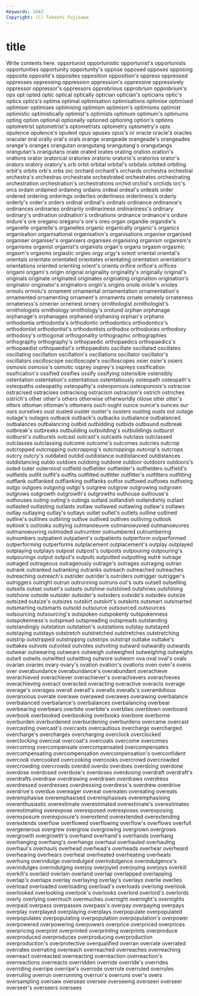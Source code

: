 ```yaml
---
Keywords: 5662 
Copyright: (C) Takeshi Fujisawa
---
```


# title

Write contents here.
opportunist opportunistic opportunist's opportunists opportunities opportunity opportunity's oppose opposed
opposes opposing opposite opposite's opposites opposition opposition's oppress oppressed oppresses
oppressing oppression oppression's oppressive oppressively oppressor oppressor's oppressors opprobrious opprobrium
opprobrium's ops opt opted optic optical optically optician optician's opticians
optic's optics optics's optima optimal optimisation optimisations optimise optimised optimiser
optimises optimising optimism optimism's optimisms optimist optimistic optimistically optimist's optimists
optimum optimum's optimums opting option optional optionally optioned optioning option's
options optometrist optometrist's optometrists optometry optometry's opts opulence opulence's opulent
opus opuses opus's or oracle oracle's oracles oracular oral orally
oral's orals orange orangeade orangeade's orangeades orange's oranges orangutan orangutang
orangutang's orangutangs orangutan's orangutans orate orated orates orating oration oration's
orations orator oratorical oratories oratorio oratorio's oratorios orator's orators oratory
oratory's orb orbit orbital orbital's orbitals orbited orbiting orbit's orbits
orb's orbs orc orchard orchard's orchards orchestra orchestral orchestra's orchestras
orchestrate orchestrated orchestrates orchestrating orchestration orchestration's orchestrations orchid orchid's orchids
orc's orcs ordain ordained ordaining ordains ordeal ordeal's ordeals order
ordered ordering orderings orderlies orderliness orderliness's orderly orderly's order's orders
ordinal ordinal's ordinals ordinance ordinance's ordinances ordinaries ordinarily ordinariness ordinariness's
ordinary ordinary's ordination ordination's ordinations ordnance ordnance's ordure ordure's ore
oregano oregano's ore's ores organ organdie organdie's organelle organelle's organelles
organic organically organic's organics organisation organisational organisation's organisations organise organised
organiser organiser's organisers organises organising organism organism's organisms organist organist's
organists organ's organs orgasm orgasmic orgasm's orgasms orgiastic orgies orgy
orgy's orient oriental oriental's orientals orientate orientated orientates orientating orientation
orientation's orientations oriented orienting orient's orients orifice orifice's orifices origami
origami's origin original originality originality's originally original's originals originate originated
originates originating origination origination's originator originator's originators origin's origins oriole
oriole's orioles ormolu ormolu's ornament ornamental ornamentation ornamentation's ornamented ornamenting
ornament's ornaments ornate ornately ornateness ornateness's ornerier orneriest ornery ornithologist
ornithologist's ornithologists ornithology ornithology's orotund orphan orphanage orphanage's orphanages orphaned
orphaning orphan's orphans orthodontia orthodontia's orthodontic orthodontics orthodontics's orthodontist orthodontist's
orthodontists orthodox orthodoxies orthodoxy orthodoxy's orthogonal orthogonality orthographic orthographies orthography
orthography's orthopaedic orthopaedics orthopaedics's orthopaedist orthopaedist's orthopaedists oscillate oscillated oscillates
oscillating oscillation oscillation's oscillations oscillator oscillator's oscillators oscilloscope oscilloscope's oscilloscopes
osier osier's osiers osmosis osmosis's osmotic osprey osprey's ospreys ossification
ossification's ossified ossifies ossify ossifying ostensible ostensibly ostentation ostentation's ostentatious
ostentatiously osteopath osteopath's osteopaths osteopathy osteopathy's osteoporosis osteoporosis's ostracise ostracised
ostracises ostracising ostracism ostracism's ostrich ostriches ostrich's other other's others
otherwise otherworldly otiose otter otter's otters ottoman ottoman's ottomans ouch
ought ounce ounce's ounces our ours ourselves oust ousted ouster
ouster's ousters ousting ousts out outage outage's outages outback outback's
outbacks outbalance outbalanced outbalances outbalancing outbid outbidding outbids outbound outbreak
outbreak's outbreaks outbuilding outbuilding's outbuildings outburst outburst's outbursts outcast outcast's
outcasts outclass outclassed outclasses outclassing outcome outcome's outcomes outcries outcrop
outcropped outcropping outcropping's outcroppings outcrop's outcrops outcry outcry's outdated outdid
outdistance outdistanced outdistances outdistancing outdo outdoes outdoing outdone outdoor outdoors
outdoors's outed outer outermost outfield outfielder outfielder's outfielders outfield's outfields
outfit outfit's outfits outfitted outfitter outfitter's outfitters outfitting outflank outflanked
outflanking outflanks outfox outfoxed outfoxes outfoxing outgo outgoes outgoing outgo's
outgrew outgrow outgrowing outgrown outgrows outgrowth outgrowth's outgrowths outhouse outhouse's
outhouses outing outing's outings outlaid outlandish outlandishly outlast outlasted outlasting
outlasts outlaw outlawed outlawing outlaw's outlaws outlay outlaying outlay's outlays
outlet outlet's outlets outline outlined outline's outlines outlining outlive outlived
outlives outliving outlook outlook's outlooks outlying outmanoeuvre outmanoeuvred outmanoeuvres outmanoeuvring
outmoded outnumber outnumbered outnumbering outnumbers outpatient outpatient's outpatients outperform outperformed
outperforming outperforms outplacement outplacement's outplay outplayed outplaying outplays outpost outpost's
outposts outpouring outpouring's outpourings output output's outputs outputted outputting outré
outrage outraged outrageous outrageously outrage's outrages outraging outran outrank outranked
outranking outranks outreach outreached outreaches outreaching outreach's outrider outrider's outriders
outrigger outrigger's outriggers outright outrun outrunning outruns out's outs outsell
outselling outsells outset outset's outsets outshine outshined outshines outshining outshone
outside outsider outsider's outsiders outside's outsides outsize outsized outsize's outsizes
outskirt outskirt's outskirts outsmart outsmarted outsmarting outsmarts outsold outsource outsourced
outsources outsourcing outsourcing's outspoken outspokenly outspokenness outspokenness's outspread outspreading outspreads
outstanding outstandingly outstation outstation's outstations outstay outstayed outstaying outstays outstretch
outstretched outstretches outstretching outstrip outstripped outstripping outstrips outstript outtake outtake's
outtakes outvote outvoted outvotes outvoting outward outwardly outwards outwear outwearing
outwears outweigh outweighed outweighing outweighs outwit outwits outwitted outwitting outwore
outworn ova oval oval's ovals ovarian ovaries ovary ovary's ovation
ovation's ovations oven oven's ovens over overabundance overabundance's overabundant overachieve
overachieved overachiever overachiever's overachievers overachieves overachieving overact overacted overacting overactive
overacts overage overage's overages overall overall's overalls overalls's overambitious overanxious
overate overawe overawed overawes overawing overbalance overbalanced overbalance's overbalances overbalancing
overbear overbearing overbears overbite overbite's overbites overblown overboard overbook overbooked
overbooking overbooks overbore overborne overburden overburdened overburdening overburdens overcame overcast
overcasting overcast's overcasts overcautious overcharge overcharged overcharge's overcharges overcharging overclock
overclocked overclocking overcoat overcoat's overcoats overcome overcomes overcoming overcompensate overcompensated
overcompensates overcompensating overcompensation overcompensation's overconfident overcook overcooked overcooking overcooks overcrowd
overcrowded overcrowding overcrowds overdid overdo overdoes overdoing overdone overdose overdosed
overdose's overdoses overdosing overdraft overdraft's overdrafts overdraw overdrawing overdrawn overdraws
overdress overdressed overdresses overdressing overdress's overdrew overdrive overdrive's overdue overeager
overeat overeaten overeating overeats overemphasise overemphasised overemphasises overemphasising overenthusiastic overestimate
overestimated overestimate's overestimates overestimating overexpose overexposed overexposes overexposing overexposure overexposure's
overextend overextended overextending overextends overflow overflowed overflowing overflow's overflows overfull
overgenerous overgrew overgrow overgrowing overgrown overgrows overgrowth overgrowth's overhand overhand's
overhands overhang overhanging overhang's overhangs overhaul overhauled overhauling overhaul's overhauls
overhead overhead's overheads overhear overheard overhearing overhears overheat overheated overheating
overheats overhung overindulge overindulged overindulgence overindulgence's overindulges overindulging overjoy overjoyed
overjoying overjoys overkill overkill's overlaid overlain overland overlap overlapped overlapping
overlap's overlaps overlay overlaying overlay's overlays overlie overlies overload overloaded
overloading overload's overloads overlong overlook overlooked overlooking overlook's overlooks overlord
overlord's overlords overly overlying overmuch overmuches overnight overnight's overnights overpaid
overpass overpasses overpass's overpay overpaying overpays overplay overplayed overplaying overplays
overpopulate overpopulated overpopulates overpopulating overpopulation overpopulation's overpower overpowered overpowering overpowers
overprice overpriced overprices overpricing overprint overprinted overprinting overprints overproduce overproduced
overproduces overproducing overproduction overproduction's overprotective overqualified overran overrate overrated overrates
overrating overreach overreached overreaches overreaching overreact overreacted overreacting overreaction overreaction's
overreactions overreacts overridden override override's overrides overriding overripe overripe's overrode
overrule overruled overrules overruling overrun overrunning overrun's overruns over's overs
oversampling oversaw overseas oversee overseeing overseen overseer overseer's overseers oversees
